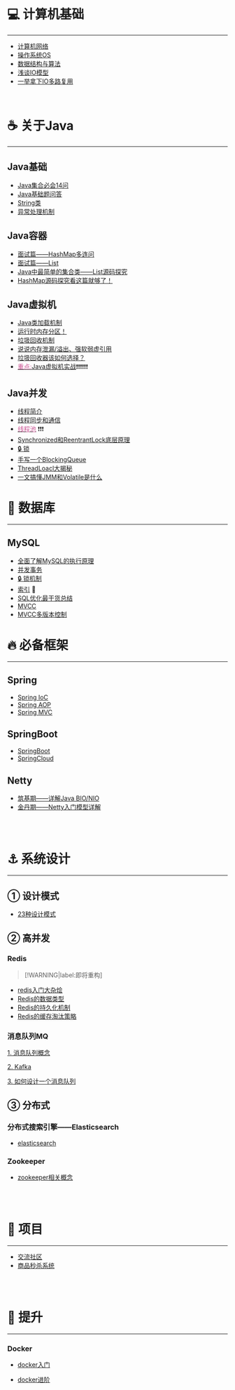 <!-- {> [!NOTE|label:「写在前面」]
>
> <br>
>
> 👏 CS-Review于2021年3月1日正式开启，旨在为学习Java设置目标，冲刺秋招~
>
> 🎓 博主双非渣本，致力于Java全栈。本仓库为记录学习过程的点点滴滴，并努力打造出一个完整的体系结构，便于复习。
>
> 🕵 本人能力有限，本仓库的知识点仅代表个人的所思所想，如有错误，恳请指定，并多加包涵~
>
> 📒 本仓库博文来自本人原创、视频、书籍、CSDN系列博客等，非原创会注明出处，如果遗漏请联系博主进行更改。
>
> 📖 作者维护的公众号<font color='cornflowerblue'>**《代码罐头》**</font>，欢迎大家前去关注！
>
>  }-->

##  <!-- {docsify-ignore} -->

# 💻 计算机基础 
<hr>

- [计算机网络](/计算机基础/计算机网络.md)
- [操作系统OS](/计算机基础/操作系统.md)
- [数据结构与算法](/Algorithm/Algorithm.md)
- [浅谈IO模型](https://mp.weixin.qq.com/s/z2WKPkTt4wAACI1a9CQ4Uw)
- [一举拿下IO多路复用](https://mp.weixin.qq.com/s/Qpa0qXxuIM8jrBqDaXmVNA)



<br>

# ☕ 关于Java
<hr>

## Java基础
- [Java集合必会14问](https://zhuanlan.zhihu.com/p/40760616)
- [Java基础题问答](/Java/Java基础/基础面试题.md)
- [String类](/Java/Java基础/String类.md)
- [异常处理机制](/Java/Java基础/Exception.md)


## Java容器
- [面试篇——HashMap多连问](/Java/Java集合/Hashmap.md)
- [面试篇——List](/Java/Java集合/list.md)
- [Java中最简单的集合类——List源码探究](/Java/源码分析/list.md)
- [HashMap源码探究看这篇就够了！](/Java/源码分析/hashmap7源码探究.md)



## Java虚拟机 
- [Java类加载机制](/Java/Java虚拟机/类加载机制.md)
- [运行时内存分区！](/Java/Java虚拟机/运行时数据区.md)
- [垃圾回收机制](/Java/Java虚拟机/垃圾回收.md)
- [说说内存泄漏/溢出、强软弱虚引用](/Java/Java虚拟机/几个概念.md)
- [垃圾回收器该如何选择？](/Java/Java虚拟机/垃圾回收器.md)
- [<font color="#CC5595">重点:</font>Java虚拟机实战](/Java/Java虚拟机/JVM实战.md)❗❗❗❗❗❗

## Java并发
- [线程简介](/Java/JUC/线程简介.md)
- [线程同步和通信](/Java/JUC/线程同步和通信.md)
- [<font color="#CC5595">线程池</font>](/Java/JUC/线程池.md)  ❗❗❗
- [Synchronized和ReentrantLock底层原理](/Java/JUC/S和R底层原理.md)
- [🔒 锁](/Java/JUC/锁.md)
- [手写一个BlockingQueue](/Java/JUC/阻塞队列.md)
- [ThreadLoacl大揭秘](/Java/JUC/ThreadLocal.md)
- [一文搞懂JMM和Volatile是什么](/Java/JUC/JMM和Volatile.md)

# 📝 数据库
<hr>

## MySQL
- [全面了解MySQL的执行原理](/MySQL/执行原理.md)
- [并发事务](/MySQL/并发事务.md)
- [🔒 锁机制](/MySQL/锁机制.md)
- [索引](/MySQL/索引.md) 🎯
- [SQL优化最干货总结](https://mp.weixin.qq.com/s/4P_sPFbf20etv4TrHgCifA)
- [MVCC](/MySQL/MVCC.md)
- [MVCC多版本控制](https://www.jianshu.com/p/8845ddca3b23)





# 🔥 必备框架

<hr>


## Spring


- [Spring IoC](/框架/Spring/SpringIoC.md)
- [Spring AOP](/框架/Spring/SpringAOP.md)
- [Spring MVC](/框架/Spring/SpringMVC.md)

## SpringBoot


- [SpringBoot]()
- [SpringCloud]()

## Netty


- [筑基期——详解Java BIO/NIO](/框架/Netty/Netty筑基.md)
- [金丹期——Netty入门模型详解](/框架/Netty/Netty入门.md)



<br>

<br>


# ⚓ 系统设计
<hr>

## ① 设计模式

- [23种设计模式](/系统设计/设计模式.md)

## ② 高并发

### Redis

> [!WARNING|label:即将重构]

- [redis入门大杂烩](/中间件/redis.md)
- [Redis的数据类型](/中间件/redis/redis的数据类型.md)
- [Redis的持久化机制](/中间件/redis/redis的持久化机制.md)
- [Redis的缓存淘汰策略](/中间件/redis/redis的数据类型.md)

### 消息队列MQ
[1. 消息队列概念]()

[2. Kafka]()

[3. 如何设计一个消息队列]()

<!-- ### 负载均衡 -->




## ③ 分布式

<!-- ### 分布式理论 -->

### 分布式搜索引擎——Elasticsearch
- [elasticsearch](/必备/elasticsearch.md)

### Zookeeper

- [zookeeper相关概念](/分布式/zookeeper入门.md)

<br>

<br>



# 💪 项目
<hr>

- [交流社区]()
- [商品秒杀系统]()

<br>

<br>

# 🚀 提升
<hr>

### Docker

- [docker入门](/必备/docker入门.md)

- [docker进阶](/必备/docker进阶.md)




<br>
<br>
<br>
<br>